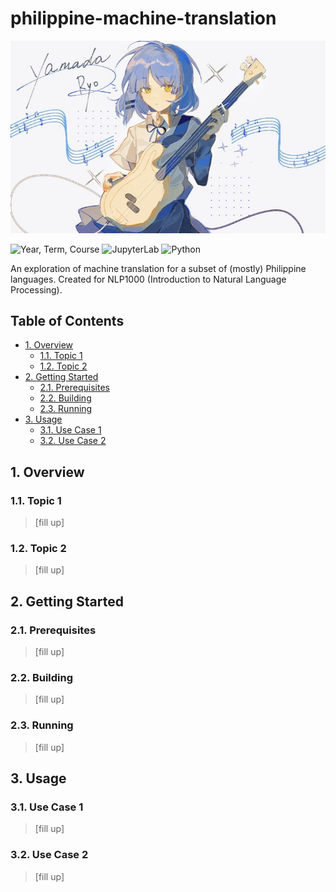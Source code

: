 # philippine-machine-translation <!-- omit from toc -->

![title](./readme/title.jpg)

<!-- Refer to https://shields.io/badges for usage -->

![Year, Term, Course](https://img.shields.io/badge/AY2526--T1-NLP1000-blue) ![JupyterLab](https://img.shields.io/badge/JupyterLab-orange) ![Python](https://img.shields.io/badge/Python-3776AB?logo=python&logoColor=fff)

An exploration of machine translation for a subset of (mostly) Philippine languages. Created for NLP1000 (Introduction to Natural Language Processing).

## Table of Contents <!-- omit from toc -->

- [1. Overview](#1-overview)
  - [1.1. Topic 1](#11-topic-1)
  - [1.2. Topic 2](#12-topic-2)
- [2. Getting Started](#2-getting-started)
  - [2.1. Prerequisites](#21-prerequisites)
  - [2.2. Building](#22-building)
  - [2.3. Running](#23-running)
- [3. Usage](#3-usage)
  - [3.1. Use Case 1](#31-use-case-1)
  - [3.2. Use Case 2](#32-use-case-2)

## 1. Overview

### 1.1. Topic 1

> [fill up]

### 1.2. Topic 2

> [fill up]

## 2. Getting Started

### 2.1. Prerequisites

> [fill up]

### 2.2. Building

> [fill up]

### 2.3. Running

> [fill up]

## 3. Usage

### 3.1. Use Case 1

> [fill up]

### 3.2. Use Case 2

> [fill up]

<!-- ## 4. References

### 4.1. Papers

> [fill up]

### 4.2. Disclaimer

> [!WARNING]
>
> ![ChatGPT](https://img.shields.io/badge/ChatGPT-74aa9c?logo=openai&logoColor=white) ![Claude](https://img.shields.io/badge/Claude-D97757?logo=claude&logoColor=white)
>
> Parts of this project were generated or assisted by AI tools, including OpenAI's [ChatGPT](https://chatgpt.com/) and Anthropic's [Claude](https://www.anthropic.com/claude). While care has been taken to review and verify the generated outputs, it may still contain errors. Please review the code critically and contribute improvements where necessary. -->
